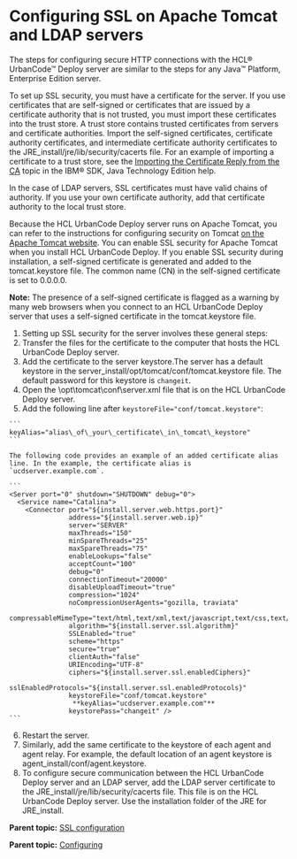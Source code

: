 # Configuring SSL on Apache Tomcat and LDAP servers

The steps for configuring secure HTTP connections with the HCL® UrbanCode™ Deploy server are similar to the steps for any Java™ Platform, Enterprise Edition server.

To set up SSL security, you must have a certificate for the server. If you use certificates that are self-signed or certificates that are issued by a certificate authority that is not trusted, you must import these certificates into the trust store. A trust store contains trusted certificates from servers and certificate authorities. Import the self-signed certificates, certificate authority certificates, and intermediate certificate authority certificates to the JRE\_install/jre/lib/security/cacerts file. For an example of importing a certificate to a trust store, see the [Importing the Certificate Reply from the CA](http://www.ibm.com/support/knowledgecenter/SSYKE2_7.0.0/com.ibm.java.security.component.70.doc/security-component/keytoolDocs/ex_importcertreply.html) topic in the IBM® SDK, Java Technology Edition help.

In the case of LDAP servers, SSL certificates must have valid chains of authority. If you use your own certificate authority, add that certificate authority to the local trust store.

Because the HCL UrbanCode Deploy server runs on Apache Tomcat, you can refer to the instructions for configuring security on Tomcat [on the Apache Tomcat website](http://tomcat.apache.org/tomcat-6.0-doc/ssl-howto.html#Certificates). You can enable SSL security for Apache Tomcat when you install HCL UrbanCode Deploy. If you enable SSL security during installation, a self-signed certificate is generated and added to the tomcat.keystore file. The common name \(CN\) in the self-signed certificate is set to 0.0.0.0.

**Note:** The presence of a self-signed certificate is flagged as a warning by many web browsers when you connect to an HCL UrbanCode Deploy server that uses a self-signed certificate in the tomcat.keystore file.

1.  Setting up SSL security for the server involves these general steps:
2.  Transfer the files for the certificate to the computer that hosts the HCL UrbanCode Deploy server. 
3.  Add the certificate to the server keystore.The server has a default keystore in the server\_install/opt/tomcat/conf/tomcat.keystore file. The default password for this keystore is `changeit`.
4.   Open the \\opt\\tomcat\\conf\\server.xml file that is on the HCL UrbanCode Deploy server. 
5.   Add the following line after `keystoreFile="conf/tomcat.keystore"`: 

    ```
    keyAlias="alias\_of\_your\_certificate\_in\_tomcat\_keystore"
    ```

    The following code provides an example of an added certificate alias line. In the example, the certificate alias is `ucdserver.example.com`.

    ```
    <Server port="0" shutdown="SHUTDOWN" debug="0">
      <Service name="Catalina">
        <Connector port="${install.server.web.https.port}"
                   address="${install.server.web.ip}"
                   server="SERVER"
                   maxThreads="150"
                   minSpareThreads="25"
                   maxSpareThreads="75"
                   enableLookups="false"
                   acceptCount="100"
                   debug="0"
                   connectionTimeout="20000"
                   disableUploadTimeout="true"
                   compression="1024"
                   noCompressionUserAgents="gozilla, traviata"
                   compressableMimeType="text/html,text/xml,text/javascript,text/css,text/plain,application/json"
                   algorithm="${install.server.ssl.algorithm}"
                   SSLEnabled="true"
                   scheme="https"
                   secure="true"
                   clientAuth="false"
                   URIEncoding="UTF-8"
                   ciphers="${install.server.ssl.enabledCiphers}"
                   sslEnabledProtocols="${install.server.ssl.enabledProtocols}"
                   keystoreFile="conf/tomcat.keystore"
                    **keyAlias="ucdserver.example.com"**
                   keystorePass="changeit" />
    ```

6.  Restart the server.
7.   Similarly, add the same certificate to the keystore of each agent and agent relay. For example, the default location of an agent keystore is agent\_install/conf/agent.keystore.
8.  To configure secure communication between the HCL UrbanCode Deploy server and an LDAP server, add the LDAP server certificate to the JRE\_install/jre/lib/security/cacerts file. This file is on the HCL UrbanCode Deploy server. Use the installation folder of the JRE for JRE\_install. 

**Parent topic:** [SSL configuration](../../com.ibm.udeploy.doc/topics/SSLinstall.md)

**Parent topic:** [Configuring](../topics/c_node_configuring.md)

